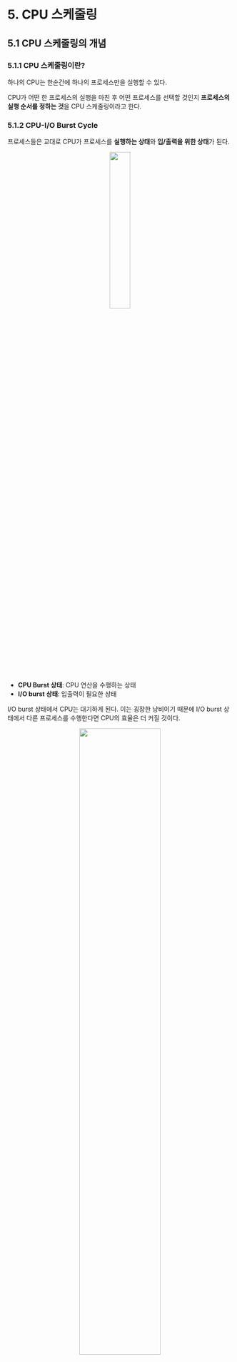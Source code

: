 # 5. CPU 스케줄링

## 5.1 CPU 스케줄링의 개념

### 5.1.1 CPU 스케줄링이란?

하나의 CPU는 한순간에 하나의 프로세스만을 실행할 수 있다. 

CPU가 어떤 한 프로세스의 실행을 마친 후 어떤 프로세스를 선택할 것인지 **프로세스의 실행 순서를 정하는 것**을 CPU 스케줄링이라고 한다.

### 5.1.2 CPU-I/O Burst Cycle

프로세스들은 교대로 CPU가 프로세스를 **실행하는 상태**와 **입/출력을 위한 상태**가 된다.

<p align="center"><img width="30%" src="https://github.com/parkyolo/study-cs/assets/39394642/698b4bf6-048f-4c25-80f8-099df48da3f8"></p>

- **CPU Burst 상태**: CPU 연산을 수행하는 상태
- **I/O burst 상태**: 입출력이 필요한 상태

I/O burst 상태에서 CPU는 대기하게 된다. 이는 굉장한 낭비이기 때문에 I/O burst 상태에서 다른 프로세스를 수행한다면 CPU의 효율은 더 커질 것이다.

<p align="center"><img width="60%" src="https://github.com/parkyolo/study-cs/assets/39394642/52ac5038-3dbf-4744-a519-115760ac69fb"></p>

CPU burst의 지속 시간을 광범위하게 측정해보면 위 그림과 유사한 빈도수 곡선을 갖는 경향이 있다. 이 곡선은 일반적으로 지수형 또는 초지수형(htperexponential)으로 특성화된다. **짧은 CPU 버스트가 많이 있으며, 긴 CPU 버스트는 적다.**

일반적으로 **입/출력 중심의 프로그램**은 **짧은 CPU burst**를 가지고, 반대로 **CPU 지향 프로그램**은 **긴 CPU burst**를 가진다. 이러한 분포는 CPU 스케줄링 알고리즘을 구현할 때 매우 중요할 수 있다.

### 5.1.3 CPU 스케줄러란?

CPU가 유휴 상태(사용 가능한 상태)가 될 때마다, **CPU 스케줄러**에 의해 운영체제는 **Ready 큐에 있는 프로세스들 중 하나를 선택해 CPU에 할당**한다.

<details>
  <summary>Ready 큐</summary>
  Ready 큐는 선입선출 큐(FIFO Queue), 우선순위 큐(Priority Queue), 트리(Tree) 또는 연결 리스트(Linked List)로 구현할 수 있다. 큐에 있는 레코드들은 일반적으로 프로세스들의 프로세스 제어 블록(PCB)들이다.  
</details>

### 5.1.4 선점 스케줄링<sup>**Preemptive Scheduling**</sup>과 비선점 스케줄링<sup>**Non-Preemptive Scheduling**</sup>

**선점 스케줄링**은 한 프로세스가 **실행 중일때 스케줄러에 의해** 현재 프로세스의 **CPU 제어권을 다른 프로세스한테 넘기는 스케줄링**을 의미한다. 실행 중인 프로세스가 다른 프로세스에게 CPU 제어권을 선점당하면 **Running 상태에서 Ready 상태**로 변하고, 입/출력 대기 중인 프로세스가 다른 프로세스에게 CPU를 선점당하면 **입/출력 대기 상태에서 Ready 상태**로 전환된다.

**비선점 스케줄링**은 CPU가 현재 실행 중인 프로세스가 **완료될 때까지** 다른 프로세스들은 **대기하는 스케줄링**을 의미한다. 오직 현재 실행중인 프로세스가 **종료**되거나 입/출력을 위하여 **대기 상태**로 전환되는 경우에만 다른 프로세스들이 실행될 수 있다.

다음과 같은 상황에서 CPU 스케줄링이 필요하다.

1. 한 프로세스가 실행 상태에서 대기 상태로 전환 될 때(입/출력 요청 등)
2. 프로세스가 실행 상태에서 준비 완료 상태로 전환 될 때(다른 프로세스의 인터럽트 발생 등)
3. 프로세스가 대기 상태에서 준비 완료 상태로 전환 될 때(입/출력의 종료 등)
4. 프로세스가 종료될 때

### 5.1.5 Dispatcher

디스패처<sup>dispatcher</sup>는 CPU의 제어를 단기 스케줄러가 선택한 프로세스에게 주는 모듈이다. 스케줄러가 교체할 프로세스를 선택하면 디스패처가 **실제로 교체하는 역할**을 하는 것이다. 디스패처는 다음과 같은 작업을 한다.

- 문맥 교환<sup>context switching</sup>
- 사용자 모드<sup>user mode</sup>로 전환
- 프로그램을 다시 시작하기 위해 사용자 프로그램의 적절한 위치로 이동

디스패처는 모든 프로세스의 문맥 교환 시 호출되므로, 가능한 빨리 수행되어야 한다.

**디스패치 지연**<sup>dispatch latency</sup>이란 디스패처가 하나의 프로세스를 정지하고 다른 프로세스의 수행을 시작하는 데까지 소요되는 시간을 의미한다.

### 5.1.6 스케줄링 기준

CPU 스케줄링 알고리즘을 선택하려면, 다양한 알고리즘들의 서로 다른 특성을 반드시 고려해야 한다. CPU 스케줄링 알고리즘을 비교하기 위한 기준은 다음과 같다.

- CPU 이용률(CPU Utilization): CPU 이용률은 0에서 100%까지 이른다. 실제 시스템에서는 40%~90%까지의 범위를 가져야 한다.
- 처리량(Throughput): 단위 시간당 완료된 프로세스의 개수
- 총 처리 시간(Turnaround Time): 총처리 시간은 프로세스의 제출 시간과 완료 시간의 간격이다. 즉, 메모리에 들어가기 위해 기다리며 소비한 시간과 준비 완료 큐에서 대기한 시간, CPU에서 실행하는 시간, 입/출력 시간을 합한 시간이다.
- 대기 시간(Wating Time): 프로세스가 Ready 큐에서 대기한 시간의 합
- 응답 시간(Response Time): 하나의 요청을 제출한 후 첫 번째 응답이 나올 때까지의 시간

**CPU 이용률과 처리량을 최대화**하고 **총처리 시간, 대기시간, 응답시간을 최소화**하는 것이 바람직하다.

## 5.2 스케줄링 알고리즘

CPU 스케줄링 알고리즘은 다음과 같은 종류가 있다.

- 선입 선처리 스케줄링(First-Come, First-Served Scheduling)
- 최단 작업 우선 스케줄링(Shortest-Job-First Scheduling)
- 우선순위 스케줄링(Priority Scheduling)
- 라운드 로빈 스케줄링(Round-Robin Scheduling)
- 다단계 큐 스케줄링(Multi-Level Queue Scheduling)
- 다단계 피드백 큐 스케줄링(Multi-Level Feedback Queue Scheduling)

### 5.2.1 FCFS(First-Come, First-Served) 스케줄링

FCFS 스케줄링은 가장 단순한 스케줄링 알고리즘이다. **CPU를 먼저 요청하는 프로세스가 먼저 CPU를 할당**받는다. FIFO 큐 자료구조로 쉽게 관리할 수 있다. FCFS 알고리즘은 비선점형 알고리즘이다.

FCFS 스케줄링의 문제점은 평균 대기 시간이 매우 길 수 있다는 것이다.

<p align="center"><img width="60%" src="https://github.com/parkyolo/study-cs/assets/39394642/bac5a92c-d381-49c2-93ed-f5d4b8526316"></p>

아래 그림은 만약 수행시간이 짧은 순서로 도착하였을 때의 대기시간을 계산한 것이다.

<p align="center"><img width="60%" src="https://github.com/parkyolo/study-cs/assets/39394642/dfc845b5-2ef5-43bc-b64e-8d9f0037f9a3"></p>

수행 시간이 짧은 순서로 온 프로세스를 먼저 처리하면 평균 대기시간이 매우 단축된 것을 볼 수 있다.

아래 그림은 FCFS 스케줄링 정책에서 총 처리시간을 계산한 것이다.

<p align="center"><img width="60%" src="https://github.com/parkyolo/study-cs/assets/39394642/92423b53-ce14-43cb-aa12-69116793ca47"></p>

수행시간이 긴 프로세스가 먼저 수행되면 다른 프로세스들의 대기 시간이 길어지고 총 처리 시간도 길어진 것을 볼 수 있다.

<p align="center"><img width="60%" src="https://github.com/parkyolo/study-cs/assets/39394642/69109e56-7211-49af-a772-00ae0d9b3898"></p>

위 그림과 같이 프로세스의 수행시간이 짧은 순서로 왔다고 가정하면 대기 시간이 줄어들어 총 처리 시간도 줄어든 것을 볼 수 있다.

위 예제를 통해 **FCFS 알고리즘의 평균 대기시간**은 **프로세스의 도착 순서**에 많은 영향을 받는다는 것을 알 수 있다.

특히 문제가 되는 상황은 하나의 CPU-bound 프로세스(CPU 소모가 큰 프로세스)가 많은 IO-bound 프로세스(I/O 처리가 많은 프로세스) 앞에 배치되는 상황이다. 
이 경우 모든 I/O-bound 프로세스가 CPU-bound 프로세스의 종료를 기다려야 하는 <strong>호송 효과</strong><sup>Convoy Effect</sup>가 발생하게 된다.

### 5.2.2 SJF(Shortest-Job-First Scheduling) 스케줄링

SJF 스케줄링은 **가장 작은 프로세스를 우선적으로 할당**한다. 두 프로세스가 **동일한 길이**의 CPU burst를 가지면, **FCFS 스케줄링**을 적용한다. 

SJF 알고리즘은 대기 시간 측면에서 최적인 방식이지만, 실제로는 다음 CPU의 burst time을 알 수 없다는 어려움이 있다. 때문에 과거의 CPU 사용량에 기반하여 **근사적으로 다음 CPU burst time을 예측**한다.

**선점형 SJF 스케줄링과 비선점형 SJF 스케줄링**

SJF 스케줄링은 선점형 또는 비선점형일 수 있다. 앞의 프로세스가 실행되는 동안 새로운 프로세스가 Ready 큐에 도착하면 선택이 발생한다. 새로운 프로세스가 현재 실행 되고 있는 프로세스의 남은 시간보다도 더 짧은 CPU burst를 가질 경우 선점형 스케줄링은 새로운 프로세스가 CPU를 선점할 것이고, 반면에 비선점형 스케줄링은 현재 실행하고 있는 프로세스가 자신의 CPU burst를 끝내도록 허용할 것이다. 선점형 SJF 스케줄링은 **최소 잔여 시간 우선<sup>shortest remaining time first</sup> 스케줄링**이라고 불리기도 한다.

### 5.2.3 우선순위(Priority) 스케줄링

Priority 스케줄링은 **가장 높은 우선순위**를 가진 프로세스에게 CPU를 할당하는 방식이다. **우선순위가 같은** 프로세스가 있다면 **FCFS 스케줄링**을 적용한다. SJF 알고리즘은 CPU burst time이 짧을수록 높은 우선순위를 가지는 알고리즘이다.

일반적으로 우선순위는 0&#126;7 또는 0&#126;4095까지 일정 범위의 수를 사용하고 0이 최상위 우선순위이다.

다음 그림은 프로세스 5개를 Priority 스케줄링 방식으로 평균 대기시간과 평균 총처리 시간을 계산한 결과이다.

<p align="center"><img width="70%" src="https://github.com/parkyolo/study-cs/assets/39394642/0d214b22-aea0-46e2-a48c-8f25fab59125"></p>

우선순위는 내부적 또는 외부적으로 정의될 수 있다.

**내부적 우선순위**는 프로세스의 우선순위를 결정하기 위해 **측정 가능한 양**을 사용한다.

- 시간 제한
- 메모리 요구
- 열린 파일의 수
- 평균 I/O burst의 평균 CPU burst에 대한 비율 등

**외부적 우선순위**는 운영체제 외부적인 기준에 의해 결정된다.

- 프로세스의 중요성
- 컴퓨터 사용을 위해 지불되는 비용
- 정치적 요인 등

**선점형 우선순위 스케줄링과 비선점형 우선순위 스케줄링**

우선순위 스케줄링은 선점형 또는 비선점형일 수 있다. 앞의 프로세스가 실행되는 동안 새로운 프로세스가 Ready 큐에 도착하면, 새로운 프로세스의 우선순위를 현재 실행 중인 프로세스의 우선순위와 비교한다. 새로운 프로세스의 우선순위가 현재 실행되는 프로세스의 우선순위보다 높을 경우 선점형 스케줄링은 새로운 프로세스가 CPU를 선점하고, 비선점형 스케줄링은 Ready 큐의 앞에 새로운 프로세스를 추가한다.

**우선순위 스케줄링 알고리즘의 문제점**

우선순위 스케줄링 알고리즘의 주요 문제는 **무한 봉쇄**<sup>indefinite blocking</sup> 또는 **기아 상태**<sup>starvation</sup>이다. **우선순위가 낮은 프로세스들이 CPU를 무한히 대기**하는 경우가 발생한다.

이를 해결하는 한 가지 방안은 **노화**<sup>aging</sup>인데, 이는 오랫동안 시스템에서 대기하는 프로세스들의 우선순위를 점진적으로 증가시키는 기법이다.

### 5.2.4 RR(Round-Robin) 스케줄링

라운드 로빈 스케줄링은 FCFS 스케줄링과 유사하지만 **선점이 추가**된 방식이다. **시간 할당량(time quantum)** 또는 <strong>시간 조각(time slice)</strong>이라고 하는 작은 단위의 시간을 정의한다. 시간 할당량은 일반적으로 10에서 100밀리초이다.

Ready 큐는 원형 큐(circular queue)로 동작하며, CPU 스케줄러는 Ready 큐를 돌면서 **한 번의 시간 할당량동안 한 프로세스에게 CPU를 할당**한다.

- 프로세스의 CPU burst가 시간 할당량보다 짧은 경우
1. 프로세스 자신이 CPU를 자발적으로 방출
2. 스케줄러는 Ready 큐의 다음 프로세스 선택
- 프로세스의 CPU burst가 시간 할당량보다 긴 경우
1. 타이머가 끝나면 운영체제에게 인터럽트를 발생시킴
2. 문맥 교환 수행
3. 실행하던 프로세스를 Ready 큐의 꼬리에 넣음
4. 스케줄러는 Ready 큐의 다음 프로세스 선택

<p align="center"><img width="70%" src="https://github.com/parkyolo/study-cs/assets/39394642/e4e46e82-e54a-4849-a8fa-adc787c46fc7"></p>

라운드 로빈 스케줄링의 성능은 **시간 할당량의 크기에 매우 많은 영향**을 받는데, 시간 할당량이 너무 짧아서 문맥 교환 시간이 더 길어지면 프로세스가 수행이 되지 않을 것이고, 시간 할당량이 너무 길어지면 FCFS 스케줄링 방식으로 작동하게 된다.

### 5.2.5 **Multi-Level Queue 스케줄링**

다단계 큐 스케줄링은 **Ready 큐를 다수의 별도의 큐로 분류**하여 수행하는 방식이다. 프로세스들은 메모리 크기, 프로세스의 우선순위 등의 특성에 따라 다수의 큐 중 한 개의 큐에 영구적으로 할당된다. 각각의 큐는 자신만의 스케줄링 알고리즘을 갖는다.

<p align="center"><img width="80%" src="https://github.com/parkyolo/study-cs/assets/39394642/06e94aaa-67c4-4668-82bc-1a38b4ad71b6"></p>

위의 그림에서 각 큐는 낮은 우선순위 큐보다 **절대적인 우선순위**를 가진다. 예를 들어 실시간 프로세스, 시스템 프로세스를 위한 큐들이 모두 비어 있지 않으면, 대화형 프로세스 큐에 있는 프로세스는 실행될 수 없다. 그리고 대화형 프로세스 큐에 있는 프로세스가 실행 중일 때 높은 우선순위의 큐에 프로세스가 들어오면 선점된다.

### 5.2.6 **Multi-Level Feedback Queue 스케줄링**

**다단계 큐 스케줄링 알고리즘**에서는 일반적으로 프로세스들이 시스템 진입 시에 영구적으로 하나의 큐에 할당되어 **다른 큐로 이동하지 못한다.** 이러한 방식은 **적은 스케줄링 오버헤드**가 장점이지만 **융통성이 적다**는 단점이 존재합니다.

**다단계 피드백 큐 스케줄링 알고리즘**에서는 **프로세스가 큐들 사이로 이동하는 것을 허용**한다.

<p align="center"><img width="50%" src="https://github.com/parkyolo/study-cs/assets/39394642/54f4b00d-2892-4e69-a498-d22d0ee86f26"></p>

이 알고리즘은 프로세스들을 CPU burst 성격에 따라 구분한다. 어떤 프로세스가 CPU 시간을 너무 많이 사용하면, 낮은 우선순위의 큐로 이동된다. 그리고 I/O 중심의 프로세스와 대화형 프로세스들은 높은 우선순위의 큐에 넣는다. 마찬가지로 낮은 우선순위의 큐에서 너무 오래 대기하는 프로세스는 높은 우선순위의 큐로 이동할 수 있다. 이러한 노화<sup>aging</sup> 형태는 **기아 상태를 예방**한다.

이 스케줄링 알고리즘은 설계 중인 특정 시스템에 부합하도록 구성이 가능해서 **일반적으로 OS에서 사용**되는 알고리즘이지만, 모든 매개변수 값을 선정하는 특정 방법이 필요하기 때문에 가장 복잡한 알고리즘이기도 하다.
